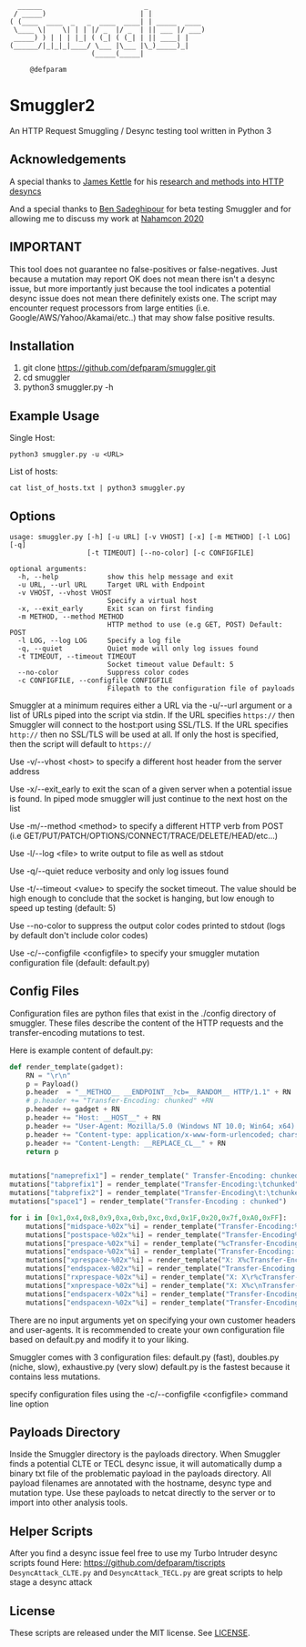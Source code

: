 ```
  ______                         _              
 / _____)                       | |             
( (____  ____  _   _  ____  ____| | _____  ____ 
 \____ \|    \| | | |/ _  |/ _  | || ___ |/ ___)
 _____) ) | | | |_| ( (_| ( (_| | || ____| |    
(______/|_|_|_|____/ \___ |\___ |\_)_____)_|    
                    (_____(_____|               

     @defparam
```

# Smuggler2

An HTTP Request Smuggling / Desync testing tool written in Python 3

## Acknowledgements

A special thanks to [James Kettle](https://skeletonscribe.net/) for his [research and methods into HTTP desyncs](https://portswigger.net/research/http-desync-attacks-request-smuggling-reborn)

And a special thanks to [Ben Sadeghipour](https://www.nahamsec.com/) for beta testing Smuggler and for allowing me to discuss my work at [Nahamcon 2020](https://nahamcon.com)

## IMPORTANT
This tool does not guarantee no false-positives or false-negatives. Just because a mutation may report OK does not mean there isn't a desync issue, but more importantly just because the tool indicates a potential desync issue does not mean there definitely exists one. The script may encounter request processors from large entities (i.e. Google/AWS/Yahoo/Akamai/etc..) that may show false positive results.

## Installation

1) git clone https://github.com/defparam/smuggler.git
2) cd smuggler
3) python3 smuggler.py -h

## Example Usage

Single Host:
```
python3 smuggler.py -u <URL>
```

List of hosts:
```
cat list_of_hosts.txt | python3 smuggler.py
```

## Options

```
usage: smuggler.py [-h] [-u URL] [-v VHOST] [-x] [-m METHOD] [-l LOG] [-q]
                   [-t TIMEOUT] [--no-color] [-c CONFIGFILE]

optional arguments:
  -h, --help            show this help message and exit
  -u URL, --url URL     Target URL with Endpoint
  -v VHOST, --vhost VHOST
                        Specify a virtual host
  -x, --exit_early      Exit scan on first finding
  -m METHOD, --method METHOD
                        HTTP method to use (e.g GET, POST) Default: POST
  -l LOG, --log LOG     Specify a log file
  -q, --quiet           Quiet mode will only log issues found
  -t TIMEOUT, --timeout TIMEOUT
                        Socket timeout value Default: 5
  --no-color            Suppress color codes
  -c CONFIGFILE, --configfile CONFIGFILE
                        Filepath to the configuration file of payloads
```

Smuggler at a minimum requires either a URL via the -u/--url argument or a list of URLs piped into the script via stdin.
If the URL specifies `https://` then Smuggler will connect to the host:port using SSL/TLS. If the URL specifies `http://`
then no SSL/TLS will be used at all. If only the host is specified, then the script will default to `https://`

Use -v/--vhost \<host> to specify a different host header from the server address

Use -x/--exit_early to exit the scan of a given server when a potential issue is found. In piped mode smuggler will just continue to the next host on the list

Use -m/--method \<method> to specify a different HTTP verb from POST (i.e GET/PUT/PATCH/OPTIONS/CONNECT/TRACE/DELETE/HEAD/etc...)

Use -l/--log \<file> to write output to file as well as stdout

Use -q/--quiet reduce verbosity and only log issues found

Use -t/--timeout \<value> to specify the socket timeout. The value should be high enough to conclude that the socket is hanging, but low enough to speed up testing (default: 5)

Use --no-color to suppress the output color codes printed to stdout (logs by default don't include color codes)

Use -c/--configfile \<configfile> to specify your smuggler mutation configuration file (default: default.py)

## Config Files
Configuration files are python files that exist in the ./config directory of smuggler. These files describe the content of the HTTP requests and the transfer-encoding mutations to test.


Here is example content of default.py:
```python
def render_template(gadget):
	RN = "\r\n"
	p = Payload()
	p.header  = "__METHOD__ __ENDPOINT__?cb=__RANDOM__ HTTP/1.1" + RN
	# p.header += "Transfer-Encoding: chunked" +RN	
	p.header += gadget + RN
	p.header += "Host: __HOST__" + RN
	p.header += "User-Agent: Mozilla/5.0 (Windows NT 10.0; Win64; x64) AppleWebKit/537.36 (KHTML, like Gecko) Chrome/78.0.3904.87 Safari/537.36" + RN
	p.header += "Content-type: application/x-www-form-urlencoded; charset=UTF-8" + RN
	p.header += "Content-Length: __REPLACE_CL__" + RN
	return p


mutations["nameprefix1"] = render_template(" Transfer-Encoding: chunked")
mutations["tabprefix1"] = render_template("Transfer-Encoding:\tchunked")
mutations["tabprefix2"] = render_template("Transfer-Encoding\t:\tchunked")
mutations["space1"] = render_template("Transfer-Encoding : chunked")

for i in [0x1,0x4,0x8,0x9,0xa,0xb,0xc,0xd,0x1F,0x20,0x7f,0xA0,0xFF]:
	mutations["midspace-%02x"%i] = render_template("Transfer-Encoding:%cchunked"%(i))
	mutations["postspace-%02x"%i] = render_template("Transfer-Encoding%c: chunked"%(i))
	mutations["prespace-%02x"%i] = render_template("%cTransfer-Encoding: chunked"%(i))
	mutations["endspace-%02x"%i] = render_template("Transfer-Encoding: chunked%c"%(i))
	mutations["xprespace-%02x"%i] = render_template("X: X%cTransfer-Encoding: chunked"%(i))
	mutations["endspacex-%02x"%i] = render_template("Transfer-Encoding: chunked%cX: X"%(i))
	mutations["rxprespace-%02x"%i] = render_template("X: X\r%cTransfer-Encoding: chunked"%(i))
	mutations["xnprespace-%02x"%i] = render_template("X: X%c\nTransfer-Encoding: chunked"%(i))
	mutations["endspacerx-%02x"%i] = render_template("Transfer-Encoding: chunked\r%cX: X"%(i))
	mutations["endspacexn-%02x"%i] = render_template("Transfer-Encoding: chunked%c\nX: X"%(i))
```

There are no input arguments yet on specifying your own customer headers and user-agents. It is recommended to create your own configuration file based on default.py and modify it to your liking.

Smuggler comes with 3 configuration files: default.py (fast), doubles.py (niche, slow), exhaustive.py (very slow)
default.py is the fastest because it contains less mutations.

specify configuration files using the -c/--configfile \<configfile> command line option

## Payloads Directory
Inside the Smuggler directory is the payloads directory. When Smuggler finds a potential CLTE or TECL desync issue, it will automatically dump a binary txt file of the problematic payload in the payloads directory. All payload filenames are annotated with the hostname, desync type and mutation type. Use these payloads to netcat directly to the server or to import into other analysis tools.

## Helper Scripts
After you find a desync issue feel free to use my Turbo Intruder desync scripts found Here: https://github.com/defparam/tiscripts
`DesyncAttack_CLTE.py` and `DesyncAttack_TECL.py` are great scripts to help stage a desync attack

## License
These scripts are released under the MIT license. See [LICENSE](https://github.com/defparam/smuggler/blob/master/LICENSE).
